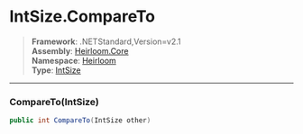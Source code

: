 # IntSize.CompareTo

> **Framework**: .NETStandard,Version=v2.1  
> **Assembly**: [Heirloom.Core][0]  
> **Namespace**: [Heirloom][0]  
> **Type**: [IntSize][1]  

--------------------------------------------------------------------------------

### CompareTo(IntSize)

```cs
public int CompareTo(IntSize other)
```

[0]: ..\Heirloom.Core.md
[1]: Heirloom.IntSize.md
